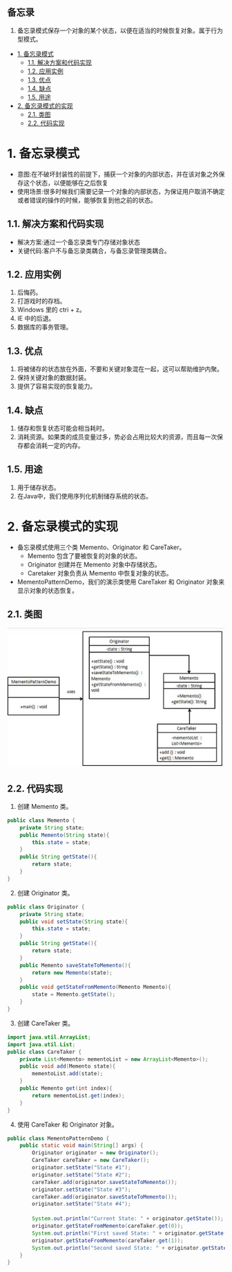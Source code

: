 备忘录
---
1. 备忘录模式保存一个对象的某个状态，以便在适当的时候恢复对象。属于行为型模式。

<!-- TOC -->

- [1. 备忘录模式](#1-备忘录模式)
  - [1.1. 解决方案和代码实现](#11-解决方案和代码实现)
  - [1.2. 应用实例](#12-应用实例)
  - [1.3. 优点](#13-优点)
  - [1.4. 缺点](#14-缺点)
  - [1.5. 用途](#15-用途)
- [2. 备忘录模式的实现](#2-备忘录模式的实现)
  - [2.1. 类图](#21-类图)
  - [2.2. 代码实现](#22-代码实现)

<!-- /TOC -->

# 1. 备忘录模式
- 意图:在不破坏封装性的前提下，捕获一个对象的内部状态，并在该对象之外保存这个状态，以便能够在之后恢复
- 使用场景:很多时候我们需要记录一个对象的内部状态，为保证用户取消不确定或者错误的操作的时候，能够恢复到他之前的状态。

## 1.1. 解决方案和代码实现
- 解决方案:通过一个备忘录类专门存储对象状态
- 关键代码:客户不与备忘录类耦合，与备忘录管理类耦合。

## 1.2. 应用实例
1. 后悔药。
2. 打游戏时的存档。
3. Windows 里的 ctri + z。
4. IE 中的后退。
5. 数据库的事务管理。 

## 1.3. 优点
1. 将被储存的状态放在外面，不要和关键对象混在一起，这可以帮助维护内聚。
2. 保持关键对象的数据封装。
3. 提供了容易实现的恢复能力。

## 1.4. 缺点
1. 储存和恢复状态可能会相当耗时。
2. 消耗资源。如果类的成员变量过多，势必会占用比较大的资源，而且每一次保存都会消耗一定的内存。

## 1.5. 用途
1. 用于储存状态。
2. 在Java中，我们使用序列化机制储存系统的状态。

# 2. 备忘录模式的实现
- 备忘录模式使用三个类 Memento、Originator 和 CareTaker。
    - Memento 包含了要被恢复的对象的状态。
    - Originator 创建并在 Memento 对象中存储状态。
    - Caretaker 对象负责从 Memento 中恢复对象的状态。
- MementoPatternDemo，我们的演示类使用 CareTaker 和 Originator 对象来显示对象的状态恢复。

## 2.1. 类图
![](img/bwl/1.png)

## 2.2. 代码实现
1. 创建 Memento 类。
```java
public class Memento {
    private String state;
    public Memento(String state){
        this.state = state;
    }
    public String getState(){
        return state;
    }  
}
```
2. 创建 Originator 类。
```java
public class Originator {
    private String state;
    public void setState(String state){
        this.state = state;
    }
    public String getState(){
        return state;
    }
    public Memento saveStateToMemento(){
        return new Memento(state);
    }
    public void getStateFromMemento(Memento Memento){
        state = Memento.getState();
    }
}
```
3. 创建 CareTaker 类。
```java
import java.util.ArrayList;
import java.util.List;
public class CareTaker {
    private List<Memento> mementoList = new ArrayList<Memento>();
    public void add(Memento state){
        mementoList.add(state);
    }
    public Memento get(int index){
        return mementoList.get(index);
    }
}
```
4. 使用 CareTaker 和 Originator 对象。
```java
public class MementoPatternDemo {
    public static void main(String[] args) {
        Originator originator = new Originator();
        CareTaker careTaker = new CareTaker();
        originator.setState("State #1");
        originator.setState("State #2");
        careTaker.add(originator.saveStateToMemento());
        originator.setState("State #3");
        careTaker.add(originator.saveStateToMemento());
        originator.setState("State #4");
    
        System.out.println("Current State: " + originator.getState());    
        originator.getStateFromMemento(careTaker.get(0));
        System.out.println("First saved State: " + originator.getState());
        originator.getStateFromMemento(careTaker.get(1));
        System.out.println("Second saved State: " + originator.getState());
    }
}
```